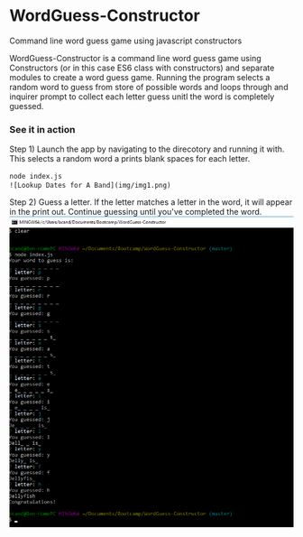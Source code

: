 # WordGuess-Constructor
Command line word guess game using javascript constructors


WordGuess-Constructor is a command line word guess game using Constructors (or in this case ES6 class with constructors) and separate
modules to create a word guess game.  Running the program selects a random word to guess from store of possible words and loops through
and inquirer prompt to collect each letter guess unitl the word is completely guessed.

### See it in action

Step 1) Launch the app by navigating to the direcotory and running it with.  This selects a random word a prints blank spaces for each letter.
```
node index.js
![Lookup Dates for A Band](img/img1.png)
```
Step 2) Guess a letter.  If the letter matches a letter in the word, it will appear in the print out.  Continue guessing until you've completed the word.
![Concert Dates Returned](img/img2.png)
